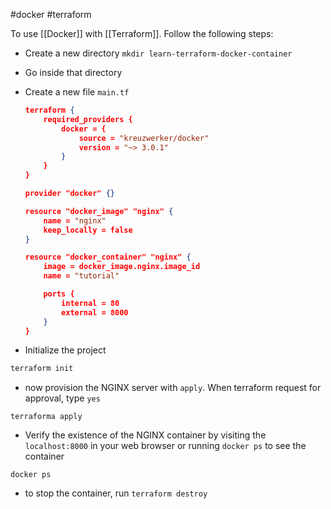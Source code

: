 #docker #terraform

To use [[Docker]] with [[Terraform]]. Follow the following steps:
- Create a new directory `mkdir learn-terraform-docker-container`
- Go inside that directory
- Create a new file `main.tf`
	```json
	terraform {
		required_providers {
			docker = {
				source = "kreuzwerker/docker"
				version = "~> 3.0.1"
			}
		}
	}

	provider "docker" {}

	resource "docker_image" "nginx" {
		name = "nginx"
		keep_locally = false
	}

	resource "docker_container" "nginx" {
		image = docker_image.nginx.image_id
		name = "tutorial"

		ports {
			internal = 80
			external = 8000
		}
	}
	```

- Initialize the project
```zsh
terraform init
```

- now provision the NGINX server with `apply`. When terraform request for approval, type `yes`
```shell
terraforma apply
```

- Verify the existence of the NGINX container by visiting the `localhost:8000` in your web browser or running `docker ps` to see the container
```shell
docker ps
```

- to stop the container, run `terraform destroy`
